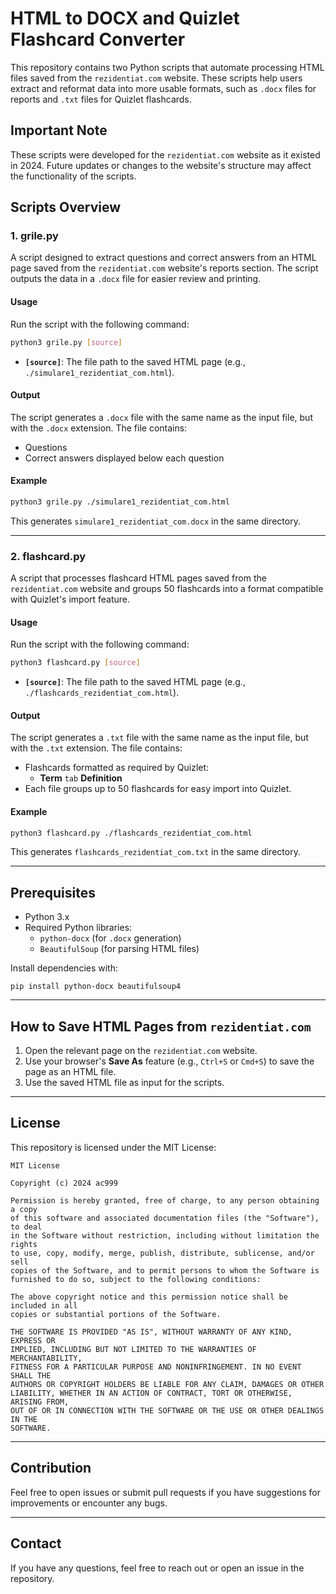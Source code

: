 # HTML to DOCX and Quizlet Flashcard Converter

This repository contains two Python scripts that automate processing HTML files saved from the `rezidentiat.com` website. These scripts help users extract and reformat data into more usable formats, such as `.docx` files for reports and `.txt` files for Quizlet flashcards.

## Important Note

These scripts were developed for the `rezidentiat.com` website as it existed in 2024. Future updates or changes to the website's structure may affect the functionality of the scripts.

## Scripts Overview

### 1. **grile.py**

A script designed to extract questions and correct answers from an HTML page saved from the `rezidentiat.com` website's reports section. The script outputs the data in a `.docx` file for easier review and printing.

#### Usage

Run the script with the following command:

```bash
python3 grile.py [source]
```

- **`[source]`**: The file path to the saved HTML page (e.g., `./simulare1_rezidentiat_com.html`).

#### Output

The script generates a `.docx` file with the same name as the input file, but with the `.docx` extension. The file contains:

- Questions
- Correct answers displayed below each question

#### Example

```bash
python3 grile.py ./simulare1_rezidentiat_com.html
```
This generates `simulare1_rezidentiat_com.docx` in the same directory.

---

### 2. **flashcard.py**

A script that processes flashcard HTML pages saved from the `rezidentiat.com` website and groups 50 flashcards into a format compatible with Quizlet's import feature.

#### Usage

Run the script with the following command:

```bash
python3 flashcard.py [source]
```

- **`[source]`**: The file path to the saved HTML page (e.g., `./flashcards_rezidentiat_com.html`).

#### Output

The script generates a `.txt` file with the same name as the input file, but with the `.txt` extension. The file contains:

- Flashcards formatted as required by Quizlet:
  - **Term** `tab` **Definition**
- Each file groups up to 50 flashcards for easy import into Quizlet.

#### Example

```bash
python3 flashcard.py ./flashcards_rezidentiat_com.html
```
This generates `flashcards_rezidentiat_com.txt` in the same directory.

---

## Prerequisites

- Python 3.x
- Required Python libraries:
  - `python-docx` (for `.docx` generation)
  - `BeautifulSoup` (for parsing HTML files)

Install dependencies with:

```bash/powershell/cmd
pip install python-docx beautifulsoup4
```

---

## How to Save HTML Pages from `rezidentiat.com`

1. Open the relevant page on the `rezidentiat.com` website.
2. Use your browser's **Save As** feature (e.g., `Ctrl+S` or `Cmd+S`) to save the page as an HTML file.
3. Use the saved HTML file as input for the scripts.

---

## License

This repository is licensed under the MIT License:

```
MIT License

Copyright (c) 2024 ac999

Permission is hereby granted, free of charge, to any person obtaining a copy
of this software and associated documentation files (the "Software"), to deal
in the Software without restriction, including without limitation the rights
to use, copy, modify, merge, publish, distribute, sublicense, and/or sell
copies of the Software, and to permit persons to whom the Software is
furnished to do so, subject to the following conditions:

The above copyright notice and this permission notice shall be included in all
copies or substantial portions of the Software.

THE SOFTWARE IS PROVIDED "AS IS", WITHOUT WARRANTY OF ANY KIND, EXPRESS OR
IMPLIED, INCLUDING BUT NOT LIMITED TO THE WARRANTIES OF MERCHANTABILITY,
FITNESS FOR A PARTICULAR PURPOSE AND NONINFRINGEMENT. IN NO EVENT SHALL THE
AUTHORS OR COPYRIGHT HOLDERS BE LIABLE FOR ANY CLAIM, DAMAGES OR OTHER
LIABILITY, WHETHER IN AN ACTION OF CONTRACT, TORT OR OTHERWISE, ARISING FROM,
OUT OF OR IN CONNECTION WITH THE SOFTWARE OR THE USE OR OTHER DEALINGS IN THE
SOFTWARE.
```

---

## Contribution

Feel free to open issues or submit pull requests if you have suggestions for improvements or encounter any bugs.

---

## Contact

If you have any questions, feel free to reach out or open an issue in the repository.
